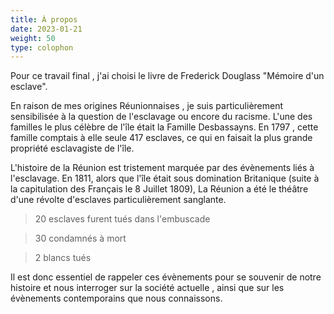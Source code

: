 ```yaml
---
title: À propos
date: 2023-01-21
weight: 50
type: colophon
---
```


Pour ce travail final , j'ai choisi le livre de Frederick Douglass "Mémoire d'un esclave". 

En raison de mes origines Réunionnaises , je suis particulièrement sensibilisée à la question de l'esclavage ou encore du racisme. L'une des familles le plus célèbre de l'île était la Famille Desbassayns. En 1797 , cette famille comptais à elle seule 417 esclaves, ce qui en faisait la plus grande propriété esclavagiste de l'île. 

L'histoire de la Réunion est tristement marquée par des évènements liés à l'esclavage. En 1811, alors que l'île était sous domination Britanique (suite à la capitulation des Français le 8 Juillet 1809), La Réunion a été le théâtre d'une révolte d'esclaves particulièrement sanglante.

> 20 esclaves furent tués dans l'embuscade

> 30 condamnés à mort

> 2 blancs tués

Il est donc essentiel de rappeler ces évènements pour se souvenir de notre histoire et nous interroger sur la société actuelle , ainsi que sur les évènements contemporains que nous connaissons.  
